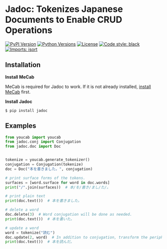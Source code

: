 # Jadoc: Tokenizes Japanese Documents to Enable CRUD Operations

[![PyPI Version](https://img.shields.io/pypi/v/jadoc.svg)](https://pypi.org/pypi/jadoc/)
[![Python Versions](https://img.shields.io/pypi/pyversions/jadoc.svg)](https://pypi.org/pypi/jadoc/)
[![License](https://img.shields.io/pypi/l/jadoc.svg)](https://github.com/poyo46/jadoc/blob/main/LICENSE)
[![Code style: black](https://img.shields.io/badge/code%20style-black-000000.svg)](https://github.com/psf/black)
[![Imports: isort](https://img.shields.io/badge/%20imports-isort-%231674b1?style=flat&labelColor=ef8336)](https://pycqa.github.io/isort/)

## Installation

**Install MeCab**

MeCab is required for Jadoc to work.
If it is not already installed, [install MeCab](https://taku910.github.io/mecab/) first.

**Install Jadoc**

```console
$ pip install jadoc
```

## Examples

```python
from youcab import youcab
from jadoc.conj import Conjugation
from jadoc.doc import Doc


tokenize = youcab.generate_tokenizer()
conjugation = Conjugation(tokenize)
doc = Doc("本を書きました。", conjugation)

# print surface forms of the tokens.
surfaces = [word.surface for word in doc.words]
print("/".join(surfaces))  # 本/を/書き/まし/た/。

# print plain text
print(doc.text())  # 本を書きました。

# delete a word
doc.delete(3)  # Word conjugation will be done as needed.
print(doc.text())  # 本を書いた。

# update a word
word = tokenize("読む")
doc.update(2, word)  # In addition to conjugation, transform the peripheral words as needed.
print(doc.text())  # 本を読んだ。
```
